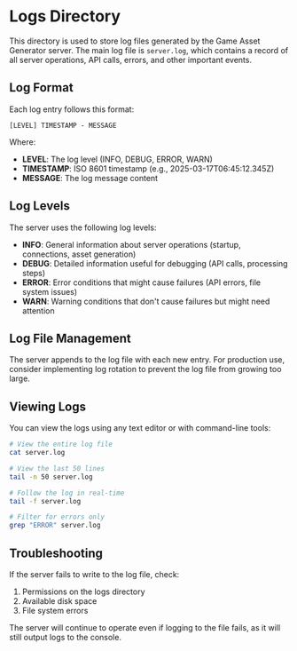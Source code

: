 # Logs Directory

This directory is used to store log files generated by the Game Asset Generator server. The main log file is `server.log`, which contains a record of all server operations, API calls, errors, and other important events.

## Log Format

Each log entry follows this format:

```
[LEVEL] TIMESTAMP - MESSAGE
```

Where:
- **LEVEL**: The log level (INFO, DEBUG, ERROR, WARN)
- **TIMESTAMP**: ISO 8601 timestamp (e.g., 2025-03-17T06:45:12.345Z)
- **MESSAGE**: The log message content

## Log Levels

The server uses the following log levels:

- **INFO**: General information about server operations (startup, connections, asset generation)
- **DEBUG**: Detailed information useful for debugging (API calls, processing steps)
- **ERROR**: Error conditions that might cause failures (API errors, file system issues)
- **WARN**: Warning conditions that don't cause failures but might need attention

## Log File Management

The server appends to the log file with each new entry. For production use, consider implementing log rotation to prevent the log file from growing too large.

## Viewing Logs

You can view the logs using any text editor or with command-line tools:

```bash
# View the entire log file
cat server.log

# View the last 50 lines
tail -n 50 server.log

# Follow the log in real-time
tail -f server.log

# Filter for errors only
grep "ERROR" server.log
```

## Troubleshooting

If the server fails to write to the log file, check:
1. Permissions on the logs directory
2. Available disk space
3. File system errors

The server will continue to operate even if logging to the file fails, as it will still output logs to the console.